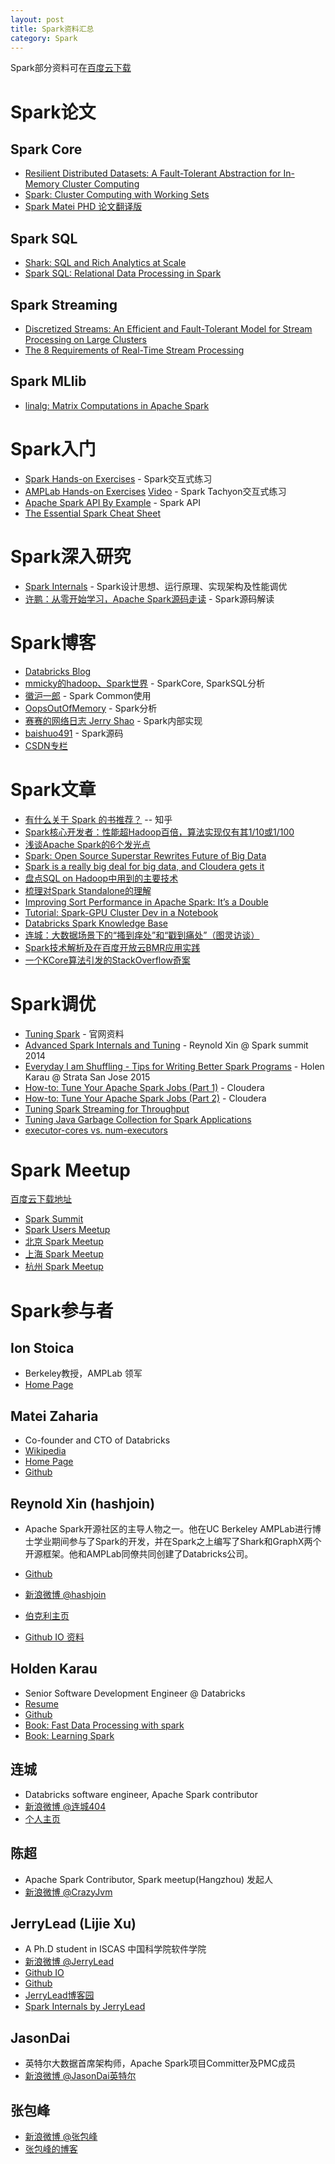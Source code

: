 ```yaml
---
layout: post
title: Spark资料汇总
category: Spark
---
```

Spark部分资料可在[百度云下载](http://pan.baidu.com/s/1ntswMqH#path=%252F%25E5%2585%25B1%25E4%25BA%25AB%25E8%25B5%2584%25E6%2596%2599%252FSpark)

# Spark论文
## Spark Core
- [Resilient Distributed Datasets: A Fault-Tolerant Abstraction for In-Memory Cluster Computing](http://www-bcf.usc.edu/~minlanyu/teach/csci599-fall12/papers/nsdi_spark.pdf)
- [Spark: Cluster Computing with Working Sets](https://people.csail.mit.edu/matei/papers/2010/hotcloud_spark.pdf)
- [Spark Matei PHD 论文翻译版](https://code.csdn.net/CODE_Translation/spark_matei_phd)

## Spark SQL
- [Shark: SQL and Rich Analytics at Scale](http://www.eecs.berkeley.edu/Pubs/TechRpts/2012/EECS-2012-214.pdf)
- [Spark SQL: Relational Data Processing in Spark](http://people.csail.mit.edu/matei/papers/2015/sigmod_spark_sql.pdf)

## Spark Streaming
- [Discretized Streams: An Efficient and Fault-Tolerant Model for Stream Processing on Large Clusters](http://www.cs.berkeley.edu/~matei/papers/2012/hotcloud_spark_streaming.pdf)
- [The 8 Requirements of Real-Time Stream Processing](http://cs.brown.edu/~ugur/8rulesSigRec.pdf)

## Spark MLlib
- [linalg: Matrix Computations in Apache Spark](http://arxiv.org/abs/1509.02256)

# Spark入门
- [Spark Hands-on Exercises](http://ampcamp.berkeley.edu/big-data-mini-course/index.html) - Spark交互式练习
- [AMPLab Hands-on Exercises](http://ampcamp.berkeley.edu/5/exercises/index.html) [Video](http://pan.baidu.com/s/1kTIdlMv#path=%252F) - Spark Tachyon交互式练习
- [Apache Spark API By Example](http://homepage.cs.latrobe.edu.au/zhe/files/SparkAPIMaster.pdf) - Spark API
- [The Essential Spark Cheat Sheet](http://pan.baidu.com/s/1ntswMqH#path=%252F%25E5%2585%25B1%25E4%25BA%25AB%25E8%25B5%2584%25E6%2596%2599%252FSpark)


# Spark深入研究
- [Spark Internals](https://github.com/JerryLead/SparkInternals/blob/master/markdown/0-Introduction.md) - Spark设计思想、运行原理、实现架构及性能调优
- [许鹏：从零开始学习，Apache Spark源码走读](http://www.csdn.net/article/2014-05-29/2820013) - Spark源码解读


# Spark博客
- [Databricks Blog](http://databricks.com/blog)
- [mmicky的hadoop、Spark世界](http://blog.csdn.net/book_mmicky) - SparkCore, SparkSQL分析
- [徽沪一郎](http://www.cnblogs.com/hseagle/) - Spark Common使用
- [OopsOutOfMemory](http://blog.csdn.net/oopsoom) - Spark分析
- [赛赛的网络日志 Jerry Shao](http://jerryshao.me/) - Spark内部实现
- [baishuo491](http://baishuo491.iteye.com/blog) - Spark源码
- [CSDN专栏](http://spark.csdn.net/)


# Spark文章
- [有什么关于 Spark 的书推荐？](http://www.zhihu.com/question/23655827/answer/29611595) -- 知乎
- [Spark核心开发者：性能超Hadoop百倍，算法实现仅有其1/10或1/100](http://www.csdn.net/article/2013-04-26/2815057-Spark-Reynold)
- [浅谈Apache Spark的6个发光点](http://www.csdn.net/article/2014-08-07/2821098-6-sparkling-feat)
- [Spark: Open Source Superstar Rewrites Future of Big Data](http://www.wired.com/2013/06/yahoo-amazon-amplab-spark/all/)
- [Spark is a really big deal for big data, and Cloudera gets it](https://gigaom.com/2013/10/28/spark-is-a-really-big-deal-for-big-data-and-cloudera-gets-it/)
- [盘点SQL on Hadoop中用到的主要技术](http://sunyi514.github.io/2014/11/15/%E7%9B%98%E7%82%B9sql-on-hadoop%E4%B8%AD%E7%94%A8%E5%88%B0%E7%9A%84%E4%B8%BB%E8%A6%81%E6%8A%80%E6%9C%AF/)
- [梳理对Spark Standalone的理解](http://blog.csdn.net/pelick/article/details/43762375)
- [Improving Sort Performance in Apache Spark: It’s a Double](http://blog.cloudera.com/blog/2015/01/improving-sort-performance-in-apache-spark-its-a-double/)
- [Tutorial: Spark-GPU Cluster Dev in a Notebook](http://iamtrask.github.io/2014/11/22/spark-gpu/)
- [Databricks Spark Knowledge Base](https://www.gitbook.com/book/databricks/databricks-spark-knowledge-base/details)
- [连城：大数据场景下的“搔到痒处”和“戳到痛处”（图灵访谈）](http://www.ituring.com.cn/article/179495)
- [Spark技术解析及在百度开放云BMR应用实践](http://mp.weixin.qq.com/s?__biz=MjM5OTY0ODg1Mw==&mid=203928894&idx=1&sn=f6e6e3ffb72d7ab51372f43904ec1c1c&scene=1&from=groupmessage&isappinstalled=0#rd)
- [一个KCore算法引发的StackOverflow奇案](http://rdc.taobao.org/?p=2417&amp;amp;from=groupmessage&amp;amp;isappinstalled=0)


# Spark调优
- [Tuning Spark](http://spark.apache.org/docs/latest/tuning.html) - 官网资料
- [Advanced Spark Internals and Tuning](https://www.youtube.com/watch?v=HG2Yd-3r4-M) - Reynold Xin @ Spark summit 2014
- [Everyday I am Shuffling - Tips for Writing Better Spark Programs](https://www.youtube.com/watch?v=Wg2boMqLjCg) - Holen Karau @ Strata San Jose 2015
- [How-to: Tune Your Apache Spark Jobs (Part 1)](http://blog.cloudera.com/blog/2015/03/how-to-tune-your-apache-spark-jobs-part-1/) - Cloudera
- [How-to: Tune Your Apache Spark Jobs (Part 2)](http://blog.cloudera.com/blog/2015/03/how-to-tune-your-apache-spark-jobs-part-2/) - Cloudera
- [Tuning Spark Streaming for Throughput](http://www.virdata.com/tuning-spark/)
- [Tuning Java Garbage Collection for Spark Applications](https://databricks.com/blog/2015/05/28/tuning-java-garbage-collection-for-spark-applications.html)
- [executor-cores vs. num-executors](http://apache-spark-user-list.1001560.n3.nabble.com/executor-cores-vs-num-executors-td9878.html)


# Spark Meetup
[百度云下载地址](http://pan.baidu.com/s/1ntswMqH#path=%252F%25E5%2585%25B1%25E4%25BA%25AB%25E8%25B5%2584%25E6%2596%2599%252FSpark%252FMeetup%2526Summit)

- [Spark Summit](http://spark-summit.org/)
- [Spark Users Meetup](http://www.meetup.com/spark-users/)
- [北京 Spark Meetup](http://www.meetup.com/spark-user-beijing-Meetup/)
- [上海 Spark Meetup](http://www.meetup.com/Shanghai-Apache-Spark-Meetup/)
- [杭州 Spark Meetup](http://www.meetup.com/Hangzhou-Apache-Spark-Meetup/)


# Spark参与者
## Ion Stoica
- Berkeley教授，AMPLab 领军
- [Home Page](http://www.cs.berkeley.edu/~istoica/)

## Matei Zaharia
- Co-founder and CTO of Databricks
- [Wikipedia](http://en.wikipedia.org/wiki/Matei_Zaharia)
- [Home Page](http://people.csail.mit.edu/matei/)
- [Github](https://github.com/mateiz)

## Reynold Xin (hashjoin)
- Apache Spark开源社区的主导人物之一。他在UC Berkeley AMPLab进行博士学业期间参与了Spark的开发，并在Spark之上编写了Shark和GraphX两个开源框架。他和AMPLab同僚共同创建了Databricks公司。

- [Github](https://github.com/rxin)
- [新浪微博 @hashjoin](http://www.weibo.com/hashjoin)
- [伯克利主页](http://www.cs.berkeley.edu/~rxin/)
- [Github IO 资料](https://rxin.github.io/)

## Holden Karau
- Senior Software Development Engineer @ Databricks
- [Resume](http://www.holdenkarau.com/resume.pdf?q=github)
- [Github](https://github.com/holdenk)
- [Book: Fast Data Processing with spark](http://it-ebooks.info/book/3185/)
- [Book: Learning Spark](http://shop.oreilly.com/product/0636920028512.do)

## 连城
- Databricks software engineer, Apache Spark contributor
- [新浪微博 @连城404](http://www.weibo.com/lianchengzju)
- [个人主页](http://blog.liancheng.info/)

## 陈超
- Apache Spark Contributor, Spark meetup(Hangzhou) 发起人
- [新浪微博 @CrazyJvm](http://www.weibo.com/476691290)

## JerryLead (Lijie Xu)
- A Ph.D student in ISCAS 中国科学院软件学院
- [新浪微博 @JerryLead](http://www.weibo.com/jerrylead)
- [Github IO](http://jerrylead.github.io/)
- [Github](https://github.com/JerryLead)
- [JerryLead博客园](http://www.cnblogs.com/jerrylead/default.html?page=1)
- [Spark Internals by JerryLead](https://github.com/JerryLead/SparkInternals/blob/master/markdown/0-Introduction.md)

## JasonDai
- 英特尔大数据首席架构师，Apache Spark项目Committer及PMC成员
- [新浪微博 @JasonDai英特尔](http://www.weibo.com/u/3816918426)

## 张包峰
- [新浪微博 @张包峰](http://www.weibo.com/pelickzhang)
- [张包峰的博客](http://blog.csdn.net/pelick)
